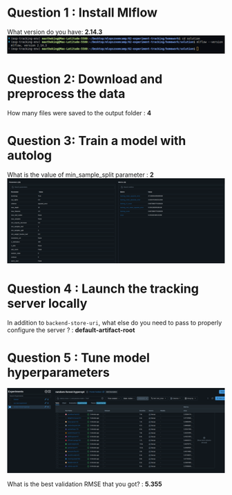 # Question 1 : Install Mlflow

What version do you have: **2.14.3** 
<img src = "imgs/mlflow-version.png">

# Question 2: Download and preprocess the data

How many files were saved to the output folder :  **4**

# Question 3: Train a model with autolog

What is the value of min_sample_split parameter : **2**
<img src = "imgs/Question3.png">

# Question 4 : Launch the tracking server locally 

In addition to `backend-store-uri`, what else do you need to pass to properly configure the server ? : **default-artifact-root**

# Question 5 : Tune model hyperparameters

<img src = "imgs/Question5.png">

What is the best validation RMSE that you got? : **5.355**



